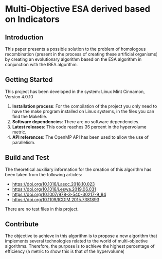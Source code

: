 # Multi-Objective ESA derived based on Indicators
## Introduction 
This paper presents a possible solution to the problem of homologous recombination (present in the process of creating these artificial organisms) by creating an evolutionary algorithm based on the ESA algorithm in conjunction with the IBEA algorithm.

## Getting Started
This project has been developed in the system: Linux Mint Cinnamon, Version 4.0.10
1.	**Installation process**: For the compilation of the project you only need to have the make program installed on Linux systems, in the files you can find the Makefile.
2.	**Software dependencies**: There are no software dependencies.  
3.	**Latest releases**: This code reaches 36 percent in the hypervolume metric.
4.	**API references**: The OpenMP API has been used to allow the use of parallelism.

## Build and Test
The theoretical auxiliary information for the creation of this algorithm has been taken from the following articles:
- https://doi.org/10.1016/j.asoc.2018.10.023
- https://doi.org/10.1016/j.eswa.2019.06.031
- https://doi.org/10.1007/978-3-540-30217-9_84
- https://doi.org/10.1109/ICDIM.2015.7381893

There are no test files in this project. 
## Contribute
The objective to achieve in this algorithm is to propose a new algorithm that implements several technologies related to the world of multi-objective algorithms. Therefore, the purpose is to achieve the highest percentage of efficiency (a metric to show this is that of the hypervolume)
